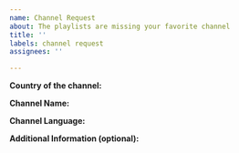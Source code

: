 ```yaml
---
name: Channel Request
about: The playlists are missing your favorite channel
title: ''
labels: channel request
assignees: ''

---
```


**Country of the channel:**
<!-- If you are not sure what country the channel belongs to, use the search on https://www.lyngsat.com/search.html -->


**Channel Name:**
<!-- If you are looking for more than one channel from the same country, you can specify the list below -->


**Channel Language:**


**Additional Information (optional):**

